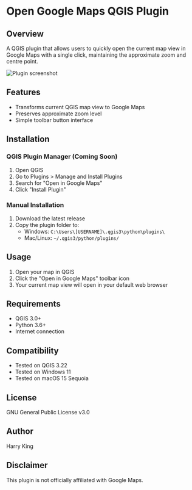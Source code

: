 # Open Google Maps QGIS Plugin

## Overview

A QGIS plugin that allows users to quickly open the current map view in Google Maps with a single click, maintaining the approximate zoom and centre point.

![Plugin screenshot](screenshots\readme_sc.png)

## Features

- Transforms current QGIS map view to Google Maps
- Preserves approximate zoom level
- Simple toolbar button interface

## Installation

### QGIS Plugin Manager (Coming Soon)

1. Open QGIS
2. Go to Plugins > Manage and Install Plugins
3. Search for "Open in Google Maps"
4. Click "Install Plugin"

### Manual Installation

1. Download the latest release
2. Copy the plugin folder to:
   - Windows: `C:\Users\[USERNAME]\.qgis3\python\plugins\`
   - Mac/Linux: `~/.qgis3/python/plugins/`

## Usage

1. Open your map in QGIS
2. Click the "Open in Google Maps" toolbar icon
3. Your current map view will open in your default web browser

## Requirements

- QGIS 3.0+
- Python 3.6+
- Internet connection

## Compatibility

- Tested on QGIS 3.22
- Tested on Windows 11
- Tested on macOS 15 Sequoia

## License

GNU General Public License v3.0

## Author

Harry King

## Disclaimer

This plugin is not officially affiliated with Google Maps.
